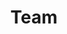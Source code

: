 ---
lang: es
layout: team
permalink: /es/team/
redirect_from:
- /es/doc/QubesDevelopers/
- /es/people/
- /es/wiki/QubesDevelopers/
ref: 8
title: Team
---